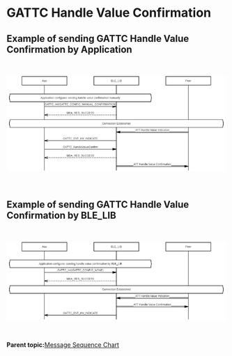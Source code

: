 # GATTC Handle Value Confirmation

## Example of sending GATTC Handle Value Confirmation by Application

<br />

![](GUID-C2A845CC-E644-4972-B2B5-ED14C5A4AEE2-low.png)

<br />

## Example of sending GATTC Handle Value Confirmation by BLE\_LIB

<br />

![](GUID-0DE82E6C-DE7B-4F33-BE15-E97E38EB295A-low.png)

<br />

**Parent topic:**[Message Sequence Chart](GUID-F222E22D-493E-4F16-8480-6F7AAD168EB9.md)

